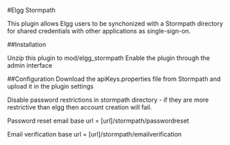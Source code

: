 #Elgg Stormpath

This plugin allows Elgg users to be synchonized with a Stormpath directory for shared credentials with other applications as single-sign-on.

##Installation

Unzip this plugin to mod/elgg_stormpath
Enable the plugin through the admin interface

##Configuration
Download the apiKeys.properties file from Stormpath and upload it in the plugin settings

Disable password restrictions in stormpath directory - if they are more restrictive than elgg then account creation will fail.

Password reset email base url = [url]/stormpath/passwordreset

Email verification base url = [url]/stormpath/emailverification

